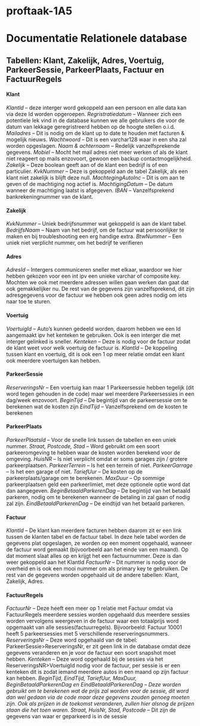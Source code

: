 # proftaak-1A5


# Documentatie Relationele database

## Tabellen: Klant, Zakelijk, Adres, Voertuig, ParkeerSessie, ParkeerPlaats, Factuur en FactuurRegels

#### Klant
_KlantId_ – deze interger word gekoppeld aan een persoon en alle data kan via deze Id worden opgeroepen.
_Regristratiedatum_ – Wanneer zich een potentiele lek vind in de database kunnen we alle gebruikers die voor de datum van lekkage geregristreerd hebben op de hoogte stellen o.i.d.
_Mailadres_ – Dit is nodig om de klant up to date te houden met facturen & mogelijk nieuws.
_Wachtwoord_ – Dit is een varchar128 waar in een sha zal worden opgeslagen.
_Naam & achternaam_ – Redelijk vanzelfsprekende gegevens.
_Mobiel_ – Mocht het mail adres niet meer werken of als de klant niet reageert op mails enzovoort, gewoon een backup contactmogelijkheid.
_Zakelijk_ – Deze boolean geeft aan of de klant een bedrijf is of een particulier.
_KvkNummer_ – Deze is gekoppeld aan de tabel Zakelijk, als een klant niet zakelijk is blijft deze null.
_MachtegingAutoInc_ – Dit is om aan te geven of de machtiging nog actief is.
_MachtigingDatum_ – De datum wanneer de machtiging laatst is afgegeven.
_IBAN_ – Vanzelfsprekend bankrekeningnummer van de klant.

#### Zakelijk
_KvkNummer_ – Uniek bedrijfsnummer wat gekoppeld is aan de klant tabel.
_BedrijfsNaam_ – Naam van het bedrijf, om de factuur wat persoonlijker te maken en bij troubleshooting een erg handige extra.
_BtwNummer_ – Een uniek niet verplicht nummer, om het bedrijf te verifieren

#### Adres
_AdresId_ – Intergers communiceren sneller met elkaar, waardoor we hier hebben gekozen voor een int ipv een unieke varchar of composite key. Mochten we ook met meerdere adressen willen gaan werken dan gaat dat ook gemakkelijker nu.
De rest van de gegevens zijn vanzelfsprekend, dit zijn adresgegevens voor de factuur we hebben ook geen adres nodig om iets naar toe te sturen.

#### Voertuig
_VoertuigId_ – Auto’s kunnen gedeeld worden, daarom hebben we een Id aangemaakt ipv het kenteken te gebruiken. Ook is een interger die met interger gelinked is sneller.
_Kenteken_ – Deze is nodig voor de factuur zodat de klant weet voor welk voertuig de factuur is.
_KlantId_ – De koppeling tussen klant en voertuig, dit is ook een 1 op meer relatie omdat een klant ook meerdere voertuigen kan hebben.

#### ParkeerSessie
_ReserveringsNr_ – Een voertuig kan maar 1 Parkeersessie hebben tegelijk (dit word tegen gehouden in de code) maar wel meerdere Parkeersessies in een dag/week enzovoort. 
_BeginTijd_ – De begintijd van de parkeersessie om te berekenen wat de kosten zijn
_EindTijd_ – Vanzelfsprekend om de kosten te berekenen

#### ParkeerPlaats
_ParkeerPlaatsId_ – Voor de snelle link tussen de tabellen en een uniek nummer. 
_Straat, Postcode, Stad_ – Word gebruikt om een soort parkeeromgeving te hebben waar de kosten worden berekend voor de omgeving.
_HuisNR_ – Is niet verplicht omdat er soms garages zijn / grotere parkeerplaatsen.
_ParkeerTerrein_ – Is het een terrein of niet.
_ParkeerGarrage_ – Is het een garage of niet.
_TariefUur_ – De kosten op de parkeerplaats/garage om te berekenen.
_MaxDuur_ – Op sommige parkeerplaatsen geld een parkeerlimiet, met deze optionele optie word dat dan aangegeven.
_BeginBetaaldParkerenDag_ – De begintijd van het betaald parkeren, nodig om te berekenen wanneer de betaling in zal gaan of nodig zal zijn.
_EindBetaaldParkerenDag_ – De eindtijd van het betaald parkeren.

#### Factuur
_KlantId_ – De klant kan meerdere facturen hebben daarom zit er een link tussen de klanten tabel en de factuur tabel. 
In deze hele tabel worden de gegevens plat opgeslagen, ze worden op een moment opgehaald, wanneer de factuur word gemaakt (bijvoorbeeld aan het einde van een maand). Op dat moment slaat alles op en krijgt het een factuurnummer. Deze is dan weer gekoppeld aan het KlantId
_FactuurNr_ – Dit nummer is nodig voor de overheid en is ook een mooi nummer om als primary key te gebruiken.
De rest van de gegevens worden opgehaald uit de andere tabellen: Klant, Zakelijk, Adres. 

#### FactuurRegels
_FactuurNr_ – Deze heeft een meer op 1 relatie met Factuur omdat via FactuurRegels meerdere sessies worden opgehaald dus meerdere sessies worden vervolgens weergeven in de factuur waar een totaalprijs word opgemaakt van alle sessies(factuurregels). Bijvoorbeeld: Factuur 10001 heeft 5 parkeersessies met 5 verschillende reserveringsnummers.
_ReserveringsNr_ – Deze word opgehaald van de tabel: ParkeerSessie>ReserveringsNr, er zit geen link in de database omdat deze gegevens veranderen en je voor de factuur een soort snapshot moet hebben. 
_Kenteken_ – Deze word opgehaald bij de sessies via het ReserveringsNR>VoertuigId nodig voor de factuur, per sessie is er een kenteken dit is zodat iemand meerdere autos in een maand op zijn factuur kan hebben.
_BeginTijd, EindTijd, TariefUur, MaxDuur, BeginBetaaldParkerenDag en EindBetaaldParkerenDag – Deze worden gebruikt om te berekenen wat de prijs zal worden voor de sessie, dit word dan wel gedaan via de code maar deze gegevens zouden genoeg moeten zijn. Ook als prijzen in de toekomst veranderen, zullen hier alsnog de prijzen staan die het toen waren.
Straat, HuisNr, Stad, Postcode_ – Dit zijn de gegevens van waar er geparkeerd is in de sessie

